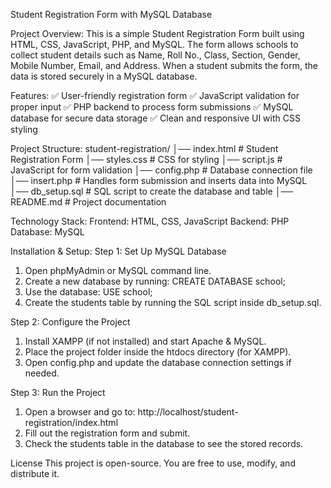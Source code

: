 Student Registration Form with MySQL Database

Project Overview:
This is a simple Student Registration Form built using HTML, CSS, JavaScript, PHP, and MySQL. The form allows schools to collect student details such as Name, Roll No., Class, Section, Gender, Mobile Number, Email, and Address. When a student submits the form, the data is stored securely in a MySQL database.

Features:
✅ User-friendly registration form
✅ JavaScript validation for proper input
✅ PHP backend to process form submissions
✅ MySQL database for secure data storage
✅ Clean and responsive UI with CSS styling

Project Structure:
student-registration/
│── index.html       # Student Registration Form
│── styles.css       # CSS for styling
│── script.js        # JavaScript for form validation
│── config.php       # Database connection file
│── insert.php       # Handles form submission and inserts data into MySQL
│── db_setup.sql     # SQL script to create the database and table
│── README.md        # Project documentation

Technology Stack:
Frontend: HTML, CSS, JavaScript
Backend: PHP
Database: MySQL

Installation & Setup:
Step 1: Set Up MySQL Database
1. Open phpMyAdmin or MySQL command line.
2. Create a new database by running: CREATE DATABASE school;
3. Use the database: USE school;
4. Create the students table by running the SQL script inside db_setup.sql.

Step 2: Configure the Project
1. Install XAMPP (if not installed) and start Apache & MySQL.
2. Place the project folder inside the htdocs directory (for XAMPP).
3. Open config.php and update the database connection settings if needed.

Step 3: Run the Project
1. Open a browser and go to: http://localhost/student-registration/index.html
2. Fill out the registration form and submit.
3. Check the students table in the database to see the stored records.

License
This project is open-source. You are free to use, modify, and distribute it.
